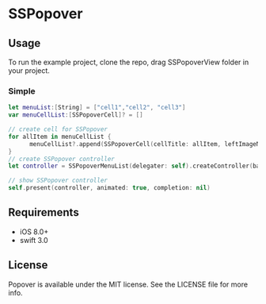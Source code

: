 # SSPopover

## Usage

To run the example project, clone the repo, drag SSPopoverView folder in your project.

### Simple

```swift
let menuList:[String] = ["cell1","cell2", "cell3"]
var menuCellList:[SSPopoverCell]? = []

// create cell for SSPopover
for allItem in menuCellList {
      menuCellList?.append(SSPopoverCell(cellTitle: allItem, leftImageName: nil))
}
// create SSPopover controller
let controller = SSPopoverMenuList(delegater: self).createController(baseView: viewItem, cellList: menuCellList, direction: direction)

// show SSPopover controller
self.present(controller, animated: true, completion: nil)

```

## Requirements
- iOS 8.0+
- swift 3.0


## License

Popover is available under the MIT license. See the LICENSE file for more info.

